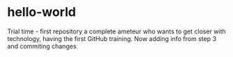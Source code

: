# hello-world
Trial time - first repository
a complete ameteur who wants to get closer with technology, having the first GitHub training. Now adding info from step 3 and commiting changes
